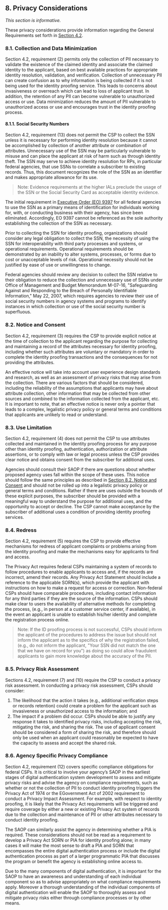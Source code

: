 <a name="sec8"></a>

<div class="breaker"></div>

## <a name="privacy-section-header"></a> 8. Privacy Considerations

_This section is informative._

These privacy considerations provide information regarding the General Requirements set forth in [Section 4.2](#genProofReqs).

### 8.1. Collection and Data Minimization 

Section 4.2, requirement (2) permits only the collection of PII necessary to validate the existence of the claimed identity and associate the claimed identity to the applicant, based on best available practices for appropriate identity resolution, validation, and verification. Collection of unnecessary PII can create confusion as to why information is being collected if it is not being used for the identity proofing service. This leads to concerns about invasiveness or overreach which can lead to loss of applicant trust. In addition, the retention of any PII can become vulnerable to unauthorized access or use. Data minimization reduces the amount of PII vulnerable to unauthorized access or use and encourages trust in the identity proofing process.

#### 8.1.1. Social Security Numbers

Section 4.2, requirement (13) does not permit the CSP to collect the SSN unless it is necessary for performing identity resolution because it cannot be accomplished by collection of another attribute or combination of attributes.  Unnecessary use of the SSN may be particularly vulnerable to misuse and can place the applicant at risk of harm such as through identity theft. The SSN may serve to achieve identity resolution for RPs, in particular federal agencies, that use SSNs to correlate a subscriber to existing records.  Thus, this document recognizes the role of the SSN as an identifier and makes appropriate allowance for its use.  

> Note: Evidence requirements at the higher IALs preclude the usage of the SSN or the Social Security Card as acceptable identity evidence.  

The initial requirement in [Executive Order (EO) 9397](#9397) for all federal agencies to use the SSN as a primary means of identification for individuals working for, with, or conducting business with their agency, has since been eliminated. Accordingly, EO 9397 cannot be referenced as the sole authority establishing the collection of the SSN as necessary. 

Prior to collecting the SSN for identity proofing, organizations should consider any legal obligation to collect the SSN, the necessity of using the SSN for interoperability with third party processes and systems, or operational requirements. Operational requirements should be demonstrated by an inability to alter systems, processes, or forms due to cost or unacceptable levels of risk. Operational necessity should not be justified by ease of use or unwillingness to change. 

Federal agencies should review any decision to collect the SSN relative to their obligation to reduce the collection and unnecessary use of SSNs under Office of Management and Budget Memorandum M-07-16, "Safeguarding Against and Responding to the Breach of Personally Identifiable Information," May 22, 2007, which requires agencies to review their use of social security numbers in agency systems and programs to identify instances in which collection or use of the social security number is superfluous.  

### <a name="consent"></a>8.2. Notice and Consent

Section 4.2, requirement (3) requires the CSP to provide explicit notice at the time of collection to the applicant regarding the purpose for collecting and maintaining a record of the attributes necessary for identity proofing, including whether such attributes are voluntary or mandatory in order to complete the identity proofing transactions and the consequences for not providing the attributes.

An effective notice will take into account user experience design standards and research, as well as an assessment of privacy risks that may arise from the collection. There are various factors that should be considered, including the reliability of the assumptions that applicants may have about attribute collection, other information that may be collected from other sources and combined to the information collected from the applicant, etc. It is important to note, that an effective notice is never only a pointer that leads to a complex, legalistic privacy policy or general terms and conditions that applicants are unlikely to read or understand. 

### 8.3. Use Limitation

Section 4.2, requirement (4) does not permit the CSP to use attributes collected and maintained in the identity proofing process for any purpose other than identity proofing, authentication, authorization or attribute assertions, or to comply with law or legal process unless the CSP provides clear notice and obtains consent from the subscriber for additional uses.

Agencies should consult their SAOP if there are questions about whether proposed agency uses fall within the scope of these uses. This notice should follow the same principles as described in [Section 8.2. Notice and Consent](#consent) and should not be rolled up into a legalistic privacy policy or general terms and conditions.  Rather if there are uses outside the bounds of these explicit purposes, the subscriber should be provided with a meaningful way to understand the purpose for additional uses, and the opportunity to accept or decline.  The CSP cannot make acceptance by the subscriber of additional uses a condition of providing identity proofing services. 

### 8.4. Redress

Section 4.2, requirement (5) requires the CSP to provide effective mechanisms for redress of applicant complaints or problems arising from the identity proofing and make the mechanisms easy for applicants to find and access.

The Privacy Act requires federal CSPs maintaining a system of records to follow procedures to enable applicants to access and, if the records are incorrect, amend their records. Any Privacy Act Statement should include a reference to the applicable SORN(s), which provide the applicant with instructions on how to make a request for access or correction. Non-federal CSPs should have comparable procedures, including contact information for any third parties if they are the source of the information.
CSPs should make clear to users the availability of alternative methods for completing the process, (e.g., in person at a customer service center, if available), in the event an applicant is unable to establish his/her identity and complete the registration process online. 

> Note:  If the ID proofing process is not successful, CSPs should inform the applicant of the procedures to address the issue but should not inform the applicant as to the specifics of why the registration failed, (e.g., do not inform the applicant, "Your SSN did not match the one that we have on record for you") as doing so could allow fraudulent applicants to gain more knowledge about the accuracy of the PII.  

	
### 8.5. Privacy Risk Assessment

Sections 4.2, requirement (7) and (10) require the CSP to conduct a privacy risk assessment. In conducting a privacy risk assessment, CSPs should consider:  
 
1.  The likelihood that the action it takes (e.g., additional verification steps or records retention) could create a problem for the applicant such as invasiveness or unauthorized access to the information; and
2. The impact if a problem did occur. CSPs should be able to justify any response it takes to identified privacy risks, including accepting the risk, mitigating the risk, and sharing the risk. The use of applicant consent should be considered a form of sharing the risk, and therefore should only be used when an applicant could reasonably be expected to have the capacity to assess and accept the shared risk.

### 8.6. Agency Specific Privacy Compliance 

Section 4.2, requirement (12) covers specific compliance obligations for federal CSPs. It is critical to involve your agency’s SAOP in the earliest stages of digital authentication system development to assess and mitigate privacy risks and advise the agency on compliance requirements, such as whether or not the collection of PII to conduct identity proofing triggers the Privacy Act of 1974 or the EGovernment Act of 2002 requirement to conduct a Privacy Impact Assessment. For example, with respect to identity proofing, it is likely that the Privacy Act requirements will be triggered and require coverage by either a new or existing Privacy Act system of records due to the collection and maintenance of PII or other attributes necessary to conduct identity proofing. 

The SAOP can similarly assist the agency in determining whether a PIA is required. These considerations should not be read as a requirement to develop a Privacy Act SORN or PIA for identity proofing alone; in many cases it will make the most sense to draft a PIA and SORN that encompasses the entire digital authentication process or include the digital authentication process as part of a larger programmatic PIA that discusses the program or benefit the agency is establishing online access to.

Due to the many components of digital authentication, it is important for the SAOP to have an awareness and understanding of each individual component so as to advise appropriately on what compliance requirements apply. Moreover a thorough understanding of the individual components of digital authentication will enable the SAOP to thoroughly assess and mitigate privacy risks either through compliance processes or by other means.  
